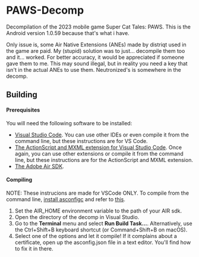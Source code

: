 # PAWS-Decomp

Decompilation of the 2023 mobile game Super Cat Tales: PAWS. This is the Android version 1.0.59 because that's what i have.

Only issue is, some Air Native Extensions (ANEs) made by distriqt used in the game are paid. My (stupid) solution was to just... decompile them too and it... worked. For better accuracy, it would be appreciated if someone gave them to me. This may sound illegal, but in reality you need a key that isn't in the actual ANEs to use them. Neutronized's is somewhere in the decomp.

## Building

#### Prerequisites

You will need the following software to be installed:

- [Visual Studio Code](https://code.visualstudio.com/). You can use other IDEs or even compile it from the command line, but these instructions are for VS Code.
- [The ActionScript and MXML extension for Visual Studio Code](https://marketplace.visualstudio.com/items?itemName=bowlerhatllc.vscode-as3mxml). Once again, you can use other extensions or compile it from the command line, but these instructions are for the ActionScript and MXML extension.
- [The Adobe Air SDK](https://airsdk.harman.com/).

#### Compiling
NOTE: These instrucions are made for VSCode ONLY. To compile from the command line, [install asconfigc](https://github.com/BowlerHatLLC/asconfigc?tab=readme-ov-file#installation) and refer to [this](https://github.com/BowlerHatLLC/asconfigc?tab=readme-ov-file#command-line-usage). 
1. Set the AIR_HOME environment variable to the path of your AIR sdk.
1. Open the directory of the decomp in Visual Studio.
1. Go to the **Terminal** menu and select **Run Build Task...**. Alternatively, use the Ctrl+Shift+B keyboard shortcut (or Command+Shift+B on macOS).
1. Select one of the options and let it compile! If it complains about a certificate, open up the asconfig.json file in a text editor. You'll find how to fix it in there.
